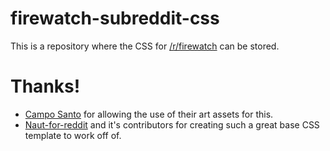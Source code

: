 # firewatch-subreddit-css
This is a repository where the CSS for [/r/firewatch](https://reddit.com/r/firewatch) can be stored.

Thanks!
===============
* [Campo Santo](http://www.camposanto.com/) for allowing the use of their art assets for this.
* [Naut-for-reddit](https://github.com/Axel--/Naut-for-reddit) and it's contributors for creating such a great base CSS template to work off of.